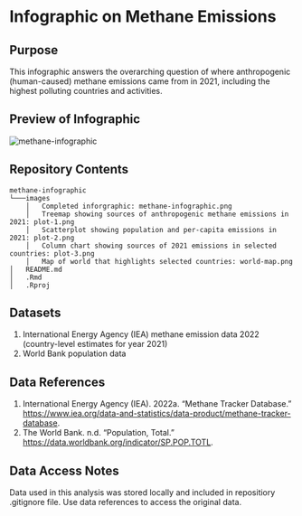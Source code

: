 # Infographic on Methane Emissions

## Purpose
This infographic answers the overarching question of where anthropogenic (human-caused) methane emissions came from in 2021, including the highest polluting countries and activities.

## Preview of Infographic
![methane-infographic](https://github.com/linusghanadan/methane-infographic/assets/141390191/01403098-e790-4fc8-b22a-7526ebe43d3f)

## Repository Contents
    methane-infographic
    └───images
        │   Completed inforgraphic: methane-infographic.png
        │   Treemap showing sources of anthropogenic methane emissions in 2021: plot-1.png
        │   Scatterplot showing population and per-capita emissions in 2021: plot-2.png
        │   Column chart showing sources of 2021 emissions in selected countries: plot-3.png
        │   Map of world that highlights selected countries: world-map.png
    │   README.md
    │   .Rmd
    │   .Rproj

## Datasets
1. International Energy Agency (IEA) methane emission data 2022 (country-level estimates for year 2021)
2. World Bank population data

## Data References
1. International Energy Agency (IEA). 2022a. “Methane Tracker Database.” https://www.iea.org/data-and-statistics/data-product/methane-tracker-database.
2. The World Bank. n.d. “Population, Total.” https://data.worldbank.org/indicator/SP.POP.TOTL.

## Data Access Notes
Data used in this analysis was stored locally and included in repositiory .gitignore file. Use data references to access the original data.
